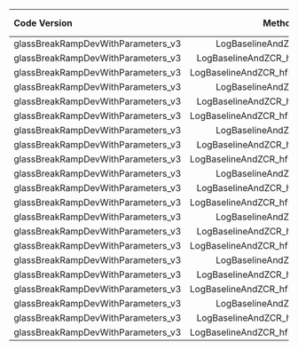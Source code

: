 | Code Version   | Method     | Training Data | File      | Duration (min) | TPs | PDs | FPs | Mean Latency |
| :------------- | :----------: | ---------: | ---------: | :------------- | :----------: | :----------: | :----------: | -----------: |
| glassBreakRampDevWithParameters_v3 | LogBaselineAndZCR_v3Timing | appendedWith6minNPR | GB_TestClip_v1_16000 | 2.53 | 18 | 20 | 18 | 83.7msec |
| glassBreakRampDevWithParameters_v3 | LogBaselineAndZCR_hfPeaks_v3Timing | appendedWith6minNPR | GB_TestClip_v1_16000 | 2.53 | 16 | 20 | 13 | 85msec |
| glassBreakRampDevWithParameters_v3 | LogBaselineAndZCR_hfMlfPeaks_v3Timing | appendedWith6minNPR | GB_TestClip_v1_16000 | 2.53 | 18 | 20 | 18 | 83.7msec |
| glassBreakRampDevWithParameters_v3 | LogBaselineAndZCR_v3Timing | appendedWith6minNPR | GB_TestClip_v1_16000_mixed_included | 4.12 | 49 | 50 | 22 | 75.1msec |
| glassBreakRampDevWithParameters_v3 | LogBaselineAndZCR_hfPeaks_v3Timing | appendedWith6minNPR | GB_TestClip_v1_16000_mixed_included | 4.12 | 47 | 50 | 15 | 68.1msec |
| glassBreakRampDevWithParameters_v3 | LogBaselineAndZCR_hfMlfPeaks_v3Timing | appendedWith6minNPR | GB_TestClip_v1_16000_mixed_included | 4.12 | 49 | 50 | 22 | 75.1msec |
| glassBreakRampDevWithParameters_v3 | LogBaselineAndZCR_v3Timing | appendedWith6minNPR | GB_TestClip_Training_v1_16000 | 9.96 | 45 | 50 | 54 | 125msec |
| glassBreakRampDevWithParameters_v3 | LogBaselineAndZCR_hfPeaks_v3Timing | appendedWith6minNPR | GB_TestClip_Training_v1_16000 | 9.96 | 42 | 50 | 23 | 123msec |
| glassBreakRampDevWithParameters_v3 | LogBaselineAndZCR_hfMlfPeaks_v3Timing | appendedWith6minNPR | GB_TestClip_Training_v1_16000 | 9.96 | 45 | 50 | 54 | 125msec |
| glassBreakRampDevWithParameters_v3 | LogBaselineAndZCR_v3Timing | appendedWith6minNPR | GB_TestClip_v2_16000 | 1.81 | 23 | 23 | 6 | 64.9msec |
| glassBreakRampDevWithParameters_v3 | LogBaselineAndZCR_hfPeaks_v3Timing | appendedWith6minNPR | GB_TestClip_v2_16000 | 1.81 | 22 | 23 | 3 | 65.1msec |
| glassBreakRampDevWithParameters_v3 | LogBaselineAndZCR_hfMlfPeaks_v3Timing | appendedWith6minNPR | GB_TestClip_v2_16000 | 1.81 | 23 | 23 | 6 | 64.9msec |
| glassBreakRampDevWithParameters_v3 | LogBaselineAndZCR_v3Timing | appendedWith6minNPR | GB_TestClip_Short_v1_16000 | 0.45 | 4 | 5 | 6 | 86.6msec |
| glassBreakRampDevWithParameters_v3 | LogBaselineAndZCR_hfPeaks_v3Timing | appendedWith6minNPR | GB_TestClip_Short_v1_16000 | 0.45 | 3 | 5 | 4 | 92.9msec |
| glassBreakRampDevWithParameters_v3 | LogBaselineAndZCR_hfMlfPeaks_v3Timing | appendedWith6minNPR | GB_TestClip_Short_v1_16000 | 0.45 | 4 | 5 | 6 | 86.6msec |
| glassBreakRampDevWithParameters_v3 | LogBaselineAndZCR_v3Timing | appendedWith6minNPR | appendedWithHour2NPR | 30.00 | 139 | 148 | 317 | 91.5msec |
| glassBreakRampDevWithParameters_v3 | LogBaselineAndZCR_hfPeaks_v3Timing | appendedWith6minNPR | appendedWithHour2NPR | 30.00 | 131 | 148 | 166 | 88.4msec |
| glassBreakRampDevWithParameters_v3 | LogBaselineAndZCR_hfMlfPeaks_v3Timing | appendedWith6minNPR | appendedWithHour2NPR | 30.00 | 139 | 148 | 317 | 91.5msec |
| glassBreakRampDevWithParameters_v3 | LogBaselineAndZCR_v3Timing | appendedWith6minNPR | appendedWith6minNPR | 24.86 | 139 | 148 | 136 | 91.5msec |
| glassBreakRampDevWithParameters_v3 | LogBaselineAndZCR_hfPeaks_v3Timing | appendedWith6minNPR | appendedWith6minNPR | 24.86 | 131 | 148 | 67 | 88.4msec |
| glassBreakRampDevWithParameters_v3 | LogBaselineAndZCR_hfMlfPeaks_v3Timing | appendedWith6minNPR | appendedWith6minNPR | 24.86 | 139 | 148 | 136 | 91.5msec |
